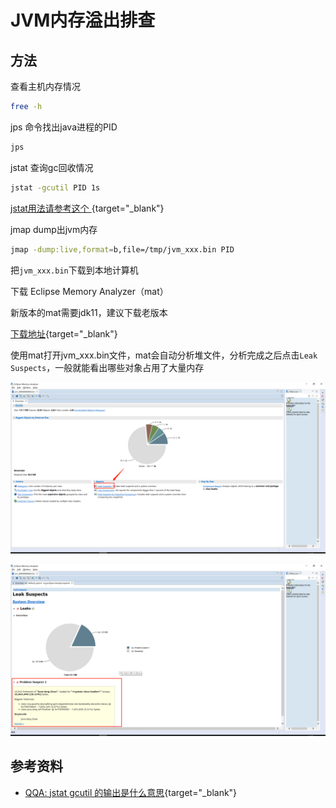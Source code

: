 # JVM内存溢出排查

## 方法


查看主机内存情况

```bash
free -h
```

jps 命令找出java进程的PID 

```bash
jps
```

jstat 查询gc回收情况

```bash
jstat -gcutil PID 1s
```

[jstat用法请参考这个 ](https://lotabout.me/2018/QQA-Understanding-jstat-gc-output/){target="_blank"}

jmap dump出jvm内存

```bash
jmap -dump:live,format=b,file=/tmp/jvm_xxx.bin PID
```

把`jvm_xxx.bin`下载到本地计算机


下载 Eclipse Memory Analyzer（mat）

新版本的mat需要jdk11，建议下载老版本

[下载地址](https://www.eclipse.org/mat/){target="_blank"}


使用mat打开jvm_xxx.bin文件，mat会自动分析堆文件，分析完成之后点击`Leak Suspects`，一般就能看出哪些对象占用了大量内存

![alt mat1](mat1.png) 

![alt mat1](mat2.png) 


## 参考资料
- [QQA: jstat gcutil 的输出是什么意思](https://lotabout.me/2018/QQA-Understanding-jstat-gc-output/){target="_blank"}

